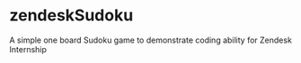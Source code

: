 # zendeskSudoku
A simple one board Sudoku game to demonstrate coding ability for Zendesk Internship
